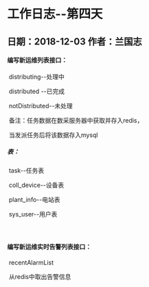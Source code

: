 # 工作日志--第四天

## 日期：2018-12-03        作者：兰国志

#### 编写新运维列表接口：

​                                           distributing--处理中

​                                           distributed --已完成

​                                           notDistributed--未处理

​                                           备注：任务数据在数采服务器中获取并存入redis，

​                                                      当发派任务后将该数据存入mysql

##### 表：

​                                            task--任务表

​                                            coll_device--设备表

​                                            plant_info--电站表

​                                            sys_user--用户表

####  

​                 

#### 编写新运维实时告警列表接口：

​                                            recentAlarmList

​                                            从redis中取出告警信息

##### 

​                                            
